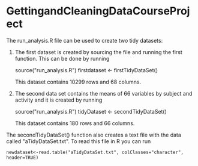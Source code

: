GettingandCleaningDataCourseProject
===================================
The run_analysis.R file can be used to create two tidy datasets:

1. The first dataset is created by sourcing the file and running the first function. This can be done by running

	source("run_analysis.R")
	firstdataset <- firstTidyDataSet()
	
	This dataset contains 10299 rows and 68 columns. 

2. The second data set contains the means of 66 variables by subject and activity and it is created by running

	source("run_analysis.R")
	tidyDataset <- secondTidyDataSet()
	
	This dataset contains 180 rows and 66 columns.
	
The secondTidyDataSet() function also creates a text file with the data called "aTidyDataSet.txt". To read this file in R you can run
	
	newdataset<-read.table("aTidyDataSet.txt", colClasses="character", header=TRUE)